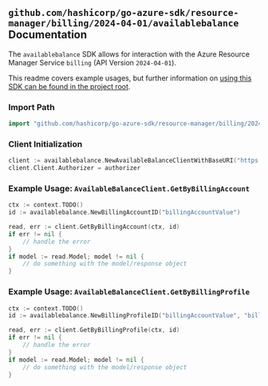 
## `github.com/hashicorp/go-azure-sdk/resource-manager/billing/2024-04-01/availablebalance` Documentation

The `availablebalance` SDK allows for interaction with the Azure Resource Manager Service `billing` (API Version `2024-04-01`).

This readme covers example usages, but further information on [using this SDK can be found in the project root](https://github.com/hashicorp/go-azure-sdk/tree/main/docs).

### Import Path

```go
import "github.com/hashicorp/go-azure-sdk/resource-manager/billing/2024-04-01/availablebalance"
```


### Client Initialization

```go
client := availablebalance.NewAvailableBalanceClientWithBaseURI("https://management.azure.com")
client.Client.Authorizer = authorizer
```


### Example Usage: `AvailableBalanceClient.GetByBillingAccount`

```go
ctx := context.TODO()
id := availablebalance.NewBillingAccountID("billingAccountValue")

read, err := client.GetByBillingAccount(ctx, id)
if err != nil {
	// handle the error
}
if model := read.Model; model != nil {
	// do something with the model/response object
}
```


### Example Usage: `AvailableBalanceClient.GetByBillingProfile`

```go
ctx := context.TODO()
id := availablebalance.NewBillingProfileID("billingAccountValue", "billingProfileValue")

read, err := client.GetByBillingProfile(ctx, id)
if err != nil {
	// handle the error
}
if model := read.Model; model != nil {
	// do something with the model/response object
}
```

